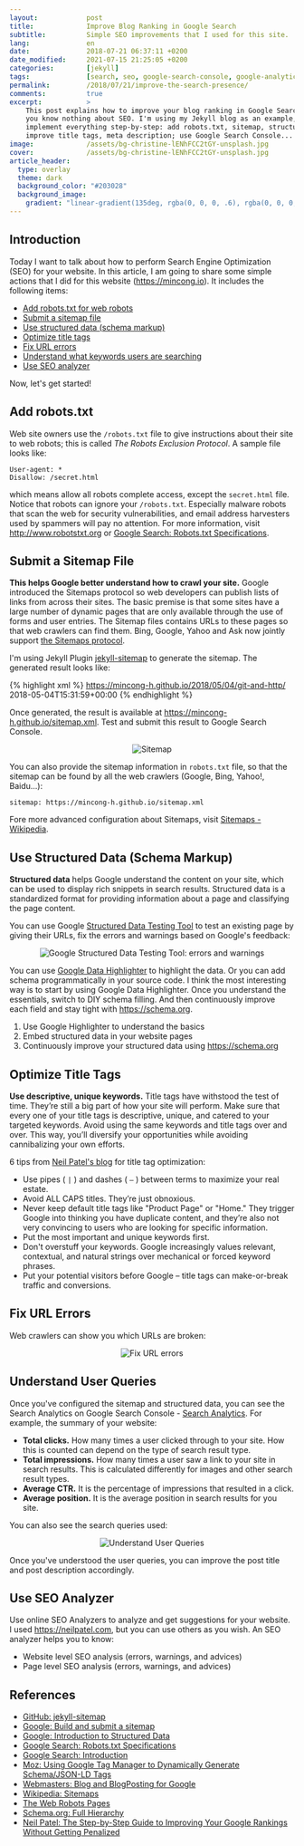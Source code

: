 ```yaml
---
layout:            post
title:             Improve Blog Ranking in Google Search
subtitle:          Simple SEO improvements that I used for this site.
lang:              en
date:              2018-07-21 06:37:11 +0200
date_modified:     2021-07-15 21:25:05 +0200
categories:        [jekyll]
tags:              [search, seo, google-search-console, google-analytics, jekyll]
permalink:         /2018/07/21/improve-the-search-presence/
comments:          true
excerpt:           >
    This post explains how to improve your blog ranking in Google Search when
    you know nothing about SEO. I'm using my Jekyll blog as an example, to
    implement everything step-by-step: add robots.txt, sitemap, structured data;
    improve title tags, meta description; use Google Search Console...
image:             /assets/bg-christine-lENhFCC2tGY-unsplash.jpg
cover:             /assets/bg-christine-lENhFCC2tGY-unsplash.jpg
article_header:
  type: overlay
  theme: dark
  background_color: "#203028"
  background_image:
    gradient: "linear-gradient(135deg, rgba(0, 0, 0, .6), rgba(0, 0, 0, .4))"
---
```


## Introduction

Today I want to talk about how to perform Search Engine Optimization (SEO) for your
website. In this article, I am going to share some simple actions that I did for
this website (<https://mincong.io>). It includes the following items:

- [Add robots.txt for web robots](#add-robotstxt)
- [Submit a sitemap file](#submit-a-sitemap-file)
- [Use structured data (schema markup)](#use-structured-data-schema-markup)
- [Optimize title tags](#optimize-title-tags)
- [Fix URL errors](#fix-url-errors)
- [Understand what keywords users are searching](#understand-user-queries)
- [Use SEO analyzer](#use-seo-analyzer)

Now, let's get started!

## Add robots.txt

Web site owners use the `/robots.txt` file to give instructions about their
site to web robots; this is called _The Robots Exclusion Protocol_. A sample
file looks like:

    User-agent: *
    Disallow: /secret.html

which means allow all robots complete access, except the `secret.html` file.
Notice that robots can ignore your `/robots.txt`. Especially malware robots
that scan the web for security vulnerabilities, and email address harvesters
used by spammers will pay no attention. For more information, visit
<http://www.robotstxt.org> or [Google Search: Robots.txt Specifications][5].

## Submit a Sitemap File

**This helps Google better understand how to crawl your site.**
Google introduced the Sitemaps protocol so web developers can publish lists of
links from across their sites. The basic premise is that some sites have a
large number of dynamic pages that are only available through the use of forms
and user entries. The Sitemap files contains URLs to these pages so that web
crawlers can find them. Bing, Google, Yahoo and Ask now jointly support [the
Sitemaps protocol][3].

I'm using Jekyll Plugin [jekyll-sitemap][2] to generate the sitemap. The
generated result looks like:

{% highlight xml %}
<urlset xmlns:xsi="http://www.w3.org/2001/XMLSchema-instance" xmlns="http://www.sitemaps.org/schemas/sitemap/0.9" xsi:schemaLocation="http://www.sitemaps.org/schemas/sitemap/0.9 http://www.sitemaps.org/schemas/sitemap/0.9/sitemap.xsd">
  <url>
    <loc>https://mincong-h.github.io/2018/05/04/git-and-http/</loc>
    <lastmod>2018-05-04T15:31:59+00:00</lastmod>
  </url>
</urlset>
{% endhighlight %}

Once generated, the result is available at
<https://mincong-h.github.io/sitemap.xml>.
Test and submit this result to Google Search Console.

<p align="center">
  <img src="/assets/20180721-sitemap.png"
       alt="Sitemap">
</p>

You can also provide the sitemap information in `robots.txt` file, so that the
sitemap can be found by all the web crawlers (Google, Bing, Yahoo!, Baidu...):

    sitemap: https://mincong-h.github.io/sitemap.xml

Fore more advanced configuration about Sitemaps, visit [Sitemaps -
Wikipedia][3].

## Use Structured Data (Schema Markup)

**Structured data** helps Google understand the content on your site, which can
be used to display rich snippets in search results. Structured data is a
standardized format for providing information about a page and classifying the
page content.

You can use Google [Structured Data Testing Tool][sd-testing] to test an
existing page by giving their URLs, fix the errors and warnings based on
Google's feedback:

<p align="center">
  <img src="/assets/20180721-schema-BlogPosting-before.png"
       alt="Google Structured Data Testing Tool: errors and warnings">
</p>

You can use [Google Data Highlighter][6] to highlight the data. Or you can add
schema programmatically in your source code. I think the most interesting way is
to start by using Google Data Highlighter. Once you understand the essentials,
switch to DIY schema filling. And then continuously improve each field and stay
tight with <https://schema.org>.

1. Use Google Highlighter to understand the basics
2. Embed structured data in your website pages
3. Continuously improve your structured data using <https://schema.org>

## Optimize Title Tags

**Use descriptive, unique keywords.**
Title tags have withstood the test of time. They’re still a big part of how your
site will perform. Make sure that every one of your title tags is descriptive,
unique, and catered to your targeted keywords. Avoid using the same keywords and
title tags over and over. This way, you’ll diversify your opportunities while
avoiding cannibalizing your own efforts.

6 tips from [Neil Patel's blog][10] for title tag optimization:

- Use pipes ( `|` ) and dashes ( `–` ) between terms to maximize your real
  estate.
- Avoid ALL CAPS titles. They’re just obnoxious.
- Never keep default title tags like "Product Page" or "Home." They trigger
  Google into thinking you have duplicate content, and they’re also not very
  convincing to users who are looking for specific information.
- Put the most important and unique keywords first.
- Don't overstuff your keywords. Google increasingly values relevant,
  contextual, and natural strings over mechanical or forced keyword phrases.
- Put your potential visitors before Google – title tags can make-or-break
  traffic and conversions.

## Fix URL Errors

Web crawlers can show you which URLs are broken:

<p align="center">
  <img src="/assets/20180721-url-errors.png"
       alt="Fix URL errors">
</p>

## Understand User Queries

Once you've configured the sitemap and structured data, you can see the Search
Analytics on Google Search Console - [Search Analytics][sa]. For example, the
summary of your website:

- **Total clicks.** How many times a user clicked through to your site. How
  this is counted can depend on the type of search result type.
- **Total impressions.** How many times a user saw a link to your site in search
  results. This is calculated differently for images and other search result
  types.
- **Average CTR.** It is the percentage of impressions that resulted in a click.
- **Average position.** It is the average position in search results for you
  site.

You can also see the search queries used:

<p align="center">
  <img src="/assets/20180722-search-analytics.png"
       alt="Understand User Queries">
</p>

Once you've understood the user queries, you can improve the post title and post
description accordingly.

## Use SEO Analyzer

Use online SEO Analyzers to analyze and get suggestions for your website. I used
<https://neilpatel.com>, but you can use others as you wish. An SEO
analyzer helps you to know:

- Website level SEO analysis (errors, warnings, and advices)
- Page level SEO analysis (errors, warnings, and advices)

## References

- [GitHub: jekyll-sitemap][2]
- [Google: Build and submit a sitemap][1]
- [Google: Introduction to Structured Data][6]
- [Google Search: Robots.txt Specifications][5]
- [Google Search: Introduction][7]
- [Moz: Using Google Tag Manager to Dynamically Generate Schema/JSON-LD Tags][9]
- [Webmasters: Blog and BlogPosting for Google][8]
- [Wikipedia: Sitemaps][3]
- [The Web Robots Pages][4]
- [Schema.org: Full Hierarchy](https://schema.org/docs/full.html)
- [Neil Patel: The Step-by-Step Guide to Improving Your Google Rankings Without
  Getting Penalized][10]

[1]: https://support.google.com/webmasters/answer/183668?hl=en
[2]: https://github.com/jekyll/jekyll-sitemap
[3]: https://en.wikipedia.org/wiki/Sitemaps
[4]: http://www.robotstxt.org/
[5]: https://developers.google.com/search/reference/robots_txt
[6]: https://www.google.com/webmasters/tools/data-highlighter
[7]: https://developers.google.com/search/docs/guides/
[8]: https://webmasters.stackexchange.com/questions/106351/blog-and-blogposting-for-google
[9]: https://moz.com/blog/using-google-tag-manager-to-dynamically-generate-schema-org-json-ld-tags
[10]: https://neilpatel.com/blog/improve-google-rankings-without-getting-penalized/
[BlogPosting]: https://schema.org/BlogPosting
[sd-testing]: https://search.google.com/structured-data/testing-tool/
[gs]: https://schema.org/docs/gs.html
[sa]: https://www.google.com/webmasters/tools/search-analytics
